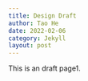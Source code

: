 ```yaml
---
title: Design Draft
author: Tao He
date: 2022-02-06
category: Jekyll
layout: post
---
```


This is an draft page1.
